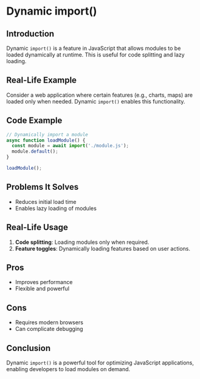 # Dynamic import()

## Introduction
Dynamic `import()` is a feature in JavaScript that allows modules to be loaded dynamically at runtime. This is useful for code splitting and lazy loading.

## Real-Life Example
Consider a web application where certain features (e.g., charts, maps) are loaded only when needed. Dynamic `import()` enables this functionality.

## Code Example
```javascript
// Dynamically import a module
async function loadModule() {
  const module = await import('./module.js');
  module.default();
}

loadModule();
```

## Problems It Solves
- Reduces initial load time
- Enables lazy loading of modules

## Real-Life Usage
1. **Code splitting**: Loading modules only when required.
2. **Feature toggles**: Dynamically loading features based on user actions.

## Pros
- Improves performance
- Flexible and powerful

## Cons
- Requires modern browsers
- Can complicate debugging

## Conclusion
Dynamic `import()` is a powerful tool for optimizing JavaScript applications, enabling developers to load modules on demand.

